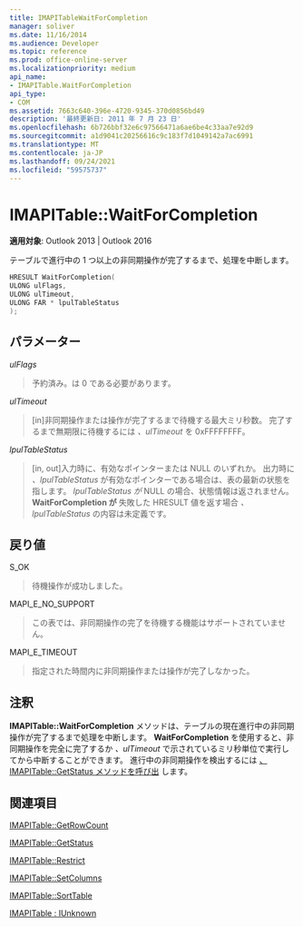 ```yaml
---
title: IMAPITableWaitForCompletion
manager: soliver
ms.date: 11/16/2014
ms.audience: Developer
ms.topic: reference
ms.prod: office-online-server
ms.localizationpriority: medium
api_name:
- IMAPITable.WaitForCompletion
api_type:
- COM
ms.assetid: 7663c640-396e-4720-9345-370d0856bd49
description: '最終更新日: 2011 年 7 月 23 日'
ms.openlocfilehash: 6b726bbf32e6c97566471a6ae6be4c33aa7e92d9
ms.sourcegitcommit: a1d9041c20256616c9c183f7d1049142a7ac6991
ms.translationtype: MT
ms.contentlocale: ja-JP
ms.lasthandoff: 09/24/2021
ms.locfileid: "59575737"
---
```

# <a name="imapitablewaitforcompletion"></a>IMAPITable::WaitForCompletion

  
  
**適用対象**: Outlook 2013 | Outlook 2016 
  
テーブルで進行中の 1 つ以上の非同期操作が完了するまで、処理を中断します。
  
```cpp
HRESULT WaitForCompletion(
ULONG ulFlags,
ULONG ulTimeout,
ULONG FAR * lpulTableStatus
);
```

## <a name="parameters"></a>パラメーター

 _ulFlags_
  
> 予約済み。は 0 である必要があります。
    
 _ulTimeout_
  
> [in]非同期操作または操作が完了するまで待機する最大ミリ秒数。 完了するまで無期限に待機するには  _、ulTimeout_ を 0xFFFFFFFF。 
    
 _lpulTableStatus_
  
> [in, out]入力時に、有効なポインターまたは NULL のいずれか。 出力時に  _、lpulTableStatus_ が有効なポインターである場合は、表の最新の状態を指します。 _lpulTableStatus が_ NULL の場合、状態情報は返されません。 **WaitForCompletion が** 失敗した HRESULT 値を返す場合 _、lpulTableStatus_ の内容は未定義です。 
    
## <a name="return-value"></a>戻り値

S_OK 
  
> 待機操作が成功しました。
    
MAPI_E_NO_SUPPORT 
  
> この表では、非同期操作の完了を待機する機能はサポートされていません。
    
MAPI_E_TIMEOUT 
  
> 指定された時間内に非同期操作または操作が完了しなかった。
    
## <a name="remarks"></a>注釈

**IMAPITable::WaitForCompletion** メソッドは、テーブルの現在進行中の非同期操作が完了するまで処理を中断します。 **WaitForCompletion** を使用すると、非同期操作を完全に完了するか  _、ulTimeout_ で示されているミリ秒単位で実行してから中断することができます。 進行中の非同期操作を検出するには [、IMAPITable::GetStatus メソッドを呼び出](imapitable-getstatus.md) します。 
  
## <a name="see-also"></a>関連項目



[IMAPITable::GetRowCount](imapitable-getrowcount.md)
  
[IMAPITable::GetStatus](imapitable-getstatus.md)
  
[IMAPITable::Restrict](imapitable-restrict.md)
  
[IMAPITable::SetColumns](imapitable-setcolumns.md)
  
[IMAPITable::SortTable](imapitable-sorttable.md)
  
[IMAPITable : IUnknown](imapitableiunknown.md)

